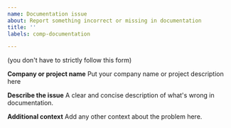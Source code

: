 ```yaml
---
name: Documentation issue
about: Report something incorrect or missing in documentation
title: ''
labels: comp-documentation

---
```


(you don't have to strictly follow this form)

**Company or project name**
Put your company name or project description here

**Describe the issue**
A clear and concise description of what's wrong in documentation.

**Additional context**
Add any other context about the problem here.
